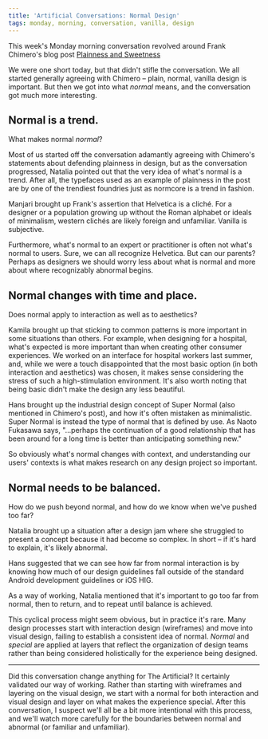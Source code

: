 ```yaml
---
title: 'Artificial Conversations: Normal Design'
tags: monday, morning, conversation, vanilla, design
---
```


This week's Monday morning conversation revolved around Frank Chimero's blog post [Plainness and Sweetness](https://frankchimero.com/blog/2017/plainness-and-sweetness/)

We were one short today, but that didn't stifle the conversation. We all started generally agreeing with Chimero – plain, normal, vanilla design is important. But then we got into what _normal_ means, and the conversation got much more interesting.

## Normal is a trend.
What makes normal _normal_?

Most of us started off the conversation adamantly agreeing with Chimero's statements about defending plainness in design, but as the conversation progressed, Natalia pointed out that the very idea of what's normal is a trend. After all, the typefaces used as an example of plainness in the post are by one of the trendiest foundries just as normcore is a trend in fashion.

Manjari brought up Frank's assertion that Helvetica is a cliché. For a designer or a population growing up without the Roman alphabet or ideals of minimalism, western clichés are likely foreign and unfamiliar. Vanilla is subjective.

Furthermore, what's normal to an expert or practitioner is often not what's normal to users. Sure, we can all recognize Helvetica. But can our parents? Perhaps as designers we should worry less about what is normal and more about where recognizably abnormal begins.

## Normal changes with time and place.
Does normal apply to interaction as well as to aesthetics?

Kamila brought up that sticking to common patterns is more important in some situations than others. For example, when designing for a hospital, what's expected is more important than when creating other consumer experiences. We worked on an interface for hospital workers last summer, and, while we were a touch disappointed that the most basic option (in both interaction and aesthetics) was chosen, it makes sense considering the stress of such a high-stimulation environment. It's also worth noting that being basic didn't make the design any less beautiful.

Hans brought up the industrial design concept of Super Normal (also mentioned in Chimero's post), and how it's often mistaken as minimalistic. Super Normal is instead the type of normal that is defined by use. As Naoto Fukasawa says, "…perhaps the continuation of a good relationship that has been around for a long time is better than anticipating something new."

So obviously what's normal changes with context, and understanding our users' contexts is what makes research on any design project so important.

## Normal needs to be balanced.
How do we push beyond normal, and how do we know when we've pushed too far?

Natalia brought up a situation after a design jam where she struggled to present a concept because it had become so complex. In short – if it's hard to explain, it's likely abnormal.

Hans suggested that we can see how far from normal interaction is by knowing how much of our design guidelines fall outside of the standard Android development guidelines or iOS HIG.

As a way of working, Natalia mentioned that it's important to go too far from normal, then to return, and to repeat until balance is achieved.

This cyclical process might seem obvious, but in practice it's rare. Many design processes start with interaction design (wireframes) and move into visual design, failing to establish a consistent idea of normal. _Normal_ and _special_ are applied at layers that reflect the organization of design teams rather than being considered holistically for the experience being designed.

---

Did this conversation change anything for The Artificial? It certainly validated our way of working. Rather than starting with wireframes and layering on the visual design, we start with a normal for both interaction and visual design and layer on what makes the experience special. After this conversation, I suspect we'll all be a bit more intentional with this process, and we'll watch more carefully for the boundaries between normal and abnormal (or familiar and unfamiliar).
